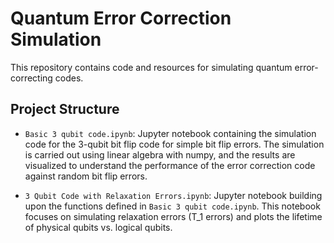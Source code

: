 # Quantum Error Correction Simulation

This repository contains code and resources for simulating quantum error-correcting codes.

## Project Structure

- `Basic 3 qubit code.ipynb`: Jupyter notebook containing the simulation code for the 3-qubit bit flip code for simple bit flip errors. The simulation is carried out using linear algebra with numpy, and the results are visualized to understand the performance of the error correction code against random bit flip errors.

- `3 Qubit Code with Relaxation Errors.ipynb`: Jupyter notebook building upon the functions defined in `Basic 3 qubit code.ipynb`. This notebook focuses on simulating relaxation errors (T_1 errors) and plots the lifetime of physical qubits vs. logical qubits. 
